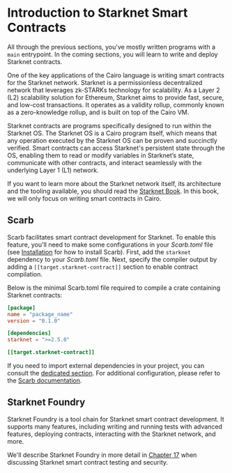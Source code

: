 # Introduction to Starknet Smart Contracts

All through the previous sections, you've mostly written programs with a `main` entrypoint. In the coming sections, you will learn to write and deploy Starknet contracts.

One of the key applications of the Cairo language is writing smart contracts for the Starknet network. Starknet is a permissionless decentralized network that leverages zk-STARKs technology for scalability. As a Layer 2 (L2) scalability solution for Ethereum, Starknet aims to provide fast, secure, and low-cost transactions. It operates as a validity rollup, commonly known as a zero-knowledge rollup, and is built on top of the Cairo VM.

Starknet contracts are programs specifically designed to run within the Starknet OS. The Starknet OS is a Cairo program itself, which means that any operation executed by the Starknet OS can be proven and succinctly verified. Smart contracts can access Starknet's persistent state through the OS, enabling them to read or modify variables in Starknet’s state, communicate with other contracts, and interact seamlessly with the underlying Layer 1 (L1) network.

If you want to learn more about the Starknet network itself, its architecture and the tooling available, you should read the [Starknet Book](https://book.starknet.io/). In this book, we will only focus on writing smart contracts in Cairo.

## Scarb

Scarb facilitates smart contract development for Starknet. To enable this feature, you'll need to make some configurations in your _Scarb.toml_ file (see [Installation](./ch01-01-installation.md) for how to install Scarb).
First, add the `starknet` dependency to your _Scarb.toml_ file. Next, specify the compiler output by adding a `[[target.starknet-contract]]` section to enable contract compilation.

Below is the minimal Scarb.toml file required to compile a crate containing Starknet contracts:

```toml
[package]
name = "package_name"
version = "0.1.0"

[dependencies]
starknet = ">=2.5.0"

[[target.starknet-contract]]
```

If you need to import external dependencies in your project, you can consult the [dedicated section](ch07-04-bringing-paths-into-scope-with-the-use-keyword.md#using-external-packages-in-cairo-with-scarb). For additional configuration, please refer to the [Scarb documentation](https://docs.swmansion.com/scarb/docs/extensions/starknet/contract-target.html#compiling-external-contracts).

## Starknet Foundry

Starknet Foundry is a tool chain for Starknet smart contract development. It supports many features, including writing and running tests with advanced features, deploying contracts, interacting with the Starknet network, and more.

We'll describe Starknet Foundry in more detail in [Chapter 17](./appendix-05-useful-development-tools.md) when discussing Starknet smart contract testing and security.
